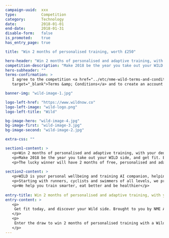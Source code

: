 ```yaml
---
campaign-uuid:  xxx
type:           Competition
category:       Technology
date:           2018-01-01
end-date:       2018-01-31
disable-form:   false
is_promoted:    true
has_entry_page: true

title: "Win 2 months of personalised training, worth £250"

hero-header: "Win 2 months of personalised and adaptive training, with your dedicated professional coach, worth £250"
competition-description: "Make 2018 be the year you take out your WILD side, and get fit. Everyone can do, accessing the best adapting training with WildNow.co, a London-based startup within the latest Entrepreneur First cohort. <br/> The lucky winner will have 2 months of free, personalised and adaptive training, with your dedicated professional coach, worth £250."
hero-subheader: ""
terms-confirmation: >
   I agree to the competition <a href="../etc/nme-wild-terms-and-conditions.pdf"
   target="_blank">Terms &amp; Conditions</a> and to create an account with NME AAA.

banner-img: "wild-image-1.jpg"

logo-left-href: "https://www.wildnow.co"
logo-left-image: "wild-logo.png"
logo-left-title: "Wild"

bg-image-hero: "wild-image-4.jpg"
bg-image-first: "wild-image-3.jpg"
bg-image-second: "wild-image-2.jpg"

extra-css: ""

section1-content: >
   <p>Win 2 months of personalised and adaptive training, with your dedicated professional coach, worth £250</p>
   <p>Make 2018 be the year you take out your WILD side, and get fit. Everyone can do, accessing the best adapting training with WildNow.co, a London-based startup within the latest Entrepreneur First cohort.</p>
   <p>The lucky winner will have 2 months of free, personalised and adaptive training, with your dedicated professional coach, worth £250.</p>
         
section2-content: >
   <p>WILD is your personal wellbeing and training AI companion, helping you reach your objectives and keep you motivated.</p>
   <p>Starting with runners, cyclists and swimmers of all levels, we provide you with you personalised and adaptive training plan, keep you engaged with Wildo, the bot, and reward you as you train and get closer to your goal.</p>
   <p>We help you train smarter, eat better and be healthier</p>
   
entry-title: Win 2 months of personalised and adaptive training, with your dedicated professional coach, worth £250
entry-content: >
   <p>
    Get fit today, and discover your Wild side. Brought to you by NME AAA and Wild, your Wellbeing & Training AI companion.
   </p>
   <p>
    Enter the draw to win 2 months of personalised training with a Wild coach by completing the form below before 23:59 on !end-date!.
   </p>
---
```


